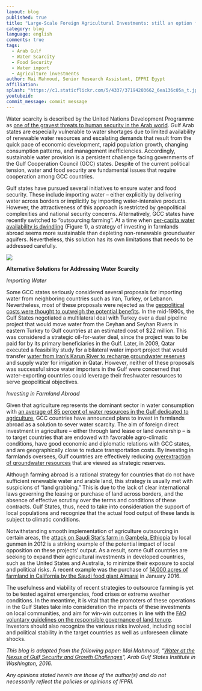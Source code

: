 ```yaml
---
layout: blog
published: true
title: "Large-Scale Foreign Agricultural Investments: still an option for a thirsty Gulf"
category: blog
language: english
comments: true
tags: 
  - Arab Gulf
  - Water Scarcity
  - Food Security
  - Water import
  - Agriculture investments
author: Mai Mahmoud, Senior Research Assistant, IFPRI Egypt
affiliation: 
splash: "https://c1.staticflickr.com/5/4337/37194203662_6ea136c05a_t.jpg"
youtubeid: 
commit_message: commit message
---
```

Water scarcity is described by the United Nations Development Programme as [one of the gravest threats to human security in the Arab world]( http://www.arab-hdr.org/contents/index.aspx?rid=5). Gulf Arab states are especially vulnerable to water shortages due to limited availability of renewable water resources and escalating demands that result from the quick pace of economic development, rapid population growth, changing consumption patterns, and management inefficiencies. Accordingly, sustainable water provision is a persistent challenge facing governments of the Gulf Cooperation Council (GCC) states. Despite of the current political tension, water and food security are fundamental issues that require cooperation among GCC countries.  <!-- more -->




Gulf states have pursued several initiatives to ensure water and food security. These include importing water – either explicitly by delivering water across borders or implicitly by importing water-intensive products. However, the attractiveness of this approach is restricted by geopolitical complexities and national security concerns. Alternatively, GCC states have recently switched to “outsourcing farming”. At a time when [per-capita water availability is dwindling](http://www.unesco.org/new/en/natural-sciences/environment/water/wwap/wwdr/wwdr4-2012/) (Figure 1), a strategy of investing in farmlands abroad seems more sustainable than depleting non-renewable groundwater aquifers. Nevertheless, this solution has its own limitations that needs to be addressed carefully.  





![](https://c1.staticflickr.com/5/4423/37193631542_69f90fbacd_z.jpg) 





**Alternative Solutions for Addressing Water Scarcity**



*Importing Water*




Some GCC states seriously considered several proposals for importing water from neighboring countries such as Iran, Turkey, or Lebanon. Nevertheless, most of these proposals were rejected as the [geopolitical costs were thought to outweigh the potential benefits](https://www.cambridge.org/core/books/water-and-food-security-in-the-arabian-gulf/geopolitics-of-water-scarcity/B9D6CA819AEEEDEB54BE60DFE56B296E). In the mid-1980s, the Gulf States negotiated a multilateral deal with Turkey over a dual pipeline project that would move water from the Ceyhan and Seyhan Rivers in eastern Turkey to Gulf countries at an estimated cost of $22 million. This was considered a strategic oil-for-water deal, since the project was to be paid for by its primary beneficiaries in the Gulf. Later, in 2009, Qatar executed a feasibility study for a bilateral water import project that would transfer [water from Iran’s Karun River to recharge groundwater reserves](https://www.globalwaterintel.com/pinsent-masons-yearbook/2009-2010/overview/) and supply water for irrigation in Qatar. However, neither of these proposals was successful since water importers in the Gulf were concerned that water-exporting countries could leverage their freshwater resources to serve geopolitical objectives.




*Investing in Farmland Abroad*



Given that agriculture represents the dominant sector in water consumption with [an average of 85 percent of water resources in the Gulf dedicated to agriculture](http://www.arabstates.undp.org/content/rbas/en/home/library/huma_development/water-governance-in-the-arab-region.html), GCC countries have announced plans to invest in farmlands abroad as a solution to sever water scarcity. The aim of foreign direct investment in agriculture – either through land lease or land ownership – is to target countries that are endowed with favorable agro-climatic conditions, have good economic and diplomatic relations with GCC states, and are geographically close to reduce transportation costs. By investing in farmlands oversees, Gulf countries are effectively reducing [overextraction of groundwater resources]( http://www.nationalgeographic.com/environment/freshwater/saudi-arabia-water-use/) that are viewed as strategic reserves.





Although farming abroad is a rational strategy for countries that do not have sufficient renewable water and arable land, this strategy is usually met with suspicions of “land grabbing.” This is due to the lack of clear international laws governing the leasing or purchase of land across borders, and the absence of effective scrutiny over the terms and conditions of these contracts. Gulf States, thus, need to take into consideration the support of local populations and recognize that the actual food output of these lands is subject to climatic conditions. 





Notwithstanding smooth implementation of agriculture outsourcing in certain areas, the [attack on Saudi Star’s farm in Gambela, Ethiopia](http://www.awrambatimes.com/?p=1151) by local gunmen in 2012 is a striking example of the potential impact of local opposition on these projects’ output. As a result, some Gulf countries are seeking to expand their agricultural investments in developed countries, such as the United States and Australia, to minimize their exposure to social and political risks. A recent example was the purchase of [14,000 acres of farmland in California by the Saudi food giant Almarai](http://www.latimes.com/business/la-fi-saudi-arabia-alfalfa-20160329-story.html) in January 2016.





The usefulness and viability of recent strategies to outsource farming is yet to be tested against emergencies, food crises or extreme weather conditions. In the meantime, it is vital that the promoters of these operations in the Gulf States take into consideration the impacts of these investments on local communities, and aim for win-win outcomes in line with the [FAO voluntary guidelines on the responsible governance of land tenure](http://www.fao.org/cfs/home/activities/vggt/en/). Investors should also recognize the various risks involved, including social and political stability in the target countries as well as unforeseen climate shocks. 





*This blog is adapted from the following paper: Mai Mahmoud, “[Water at the Nexus of Gulf Security and Growth Challenges](http://www.agsiw.org/water-nexus-gulf-security-growth-challenges/)”, Arab Gulf States Institute in Washington, 2016.*


 


*Any opinions stated herein are those of the author(s) and do not necessarily reflect the policies or opinions of IFPRI.*
